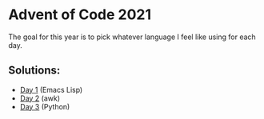 # Advent of Code 2021

The goal for this year is to pick whatever language I feel like using for each day.

## Solutions:
- [Day 1](day1) (Emacs Lisp)
- [Day 2](day2) (awk)
- [Day 3](day3) (Python)
